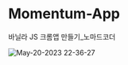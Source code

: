 # Momentum-App
바닐라 JS 크롬앱 만들기_노마드코더

![May-20-2023 22-36-27](https://github.com/HiYongA/Momentum-App/assets/120562771/8302a0e1-ad26-43dd-9e9e-91f48353fd3b)
